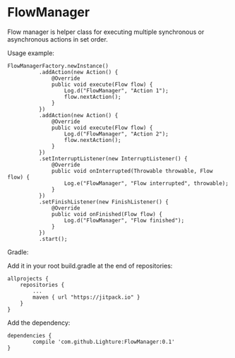 # FlowManager
Flow manager is helper class for executing multiple synchronous or asynchronous actions in set order.

Usage example:
```
FlowManagerFactory.newInstance()
          .addAction(new Action() {
              @Override
              public void execute(Flow flow) {
                  Log.d("FlowManager", "Action 1");
                  flow.nextAction();
              }
          })
          .addAction(new Action() {
              @Override
              public void execute(Flow flow) {
                  Log.d("FlowManager", "Action 2");
                  flow.nextAction();
              }
          })
          .setInterruptListener(new InterruptListener() {
              @Override
              public void onInterrupted(Throwable throwable, Flow flow) {
                  Log.e("FlowManager", "Flow interrupted", throwable);
              }
          })
          .setFinishListener(new FinishListener() {
              @Override
              public void onFinished(Flow flow) {
                  Log.d("FlowManager", "Flow finished");
              }
          })
          .start();
```

Gradle:

Add it in your root build.gradle at the end of repositories:
```
allprojects {
    repositories {
        ...
        maven { url "https://jitpack.io" }
    }
}
```

Add the dependency:
```
dependencies {
        compile 'com.github.Lighture:FlowManager:0.1'
}
```
